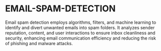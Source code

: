 # EMAIL-SPAM-DETECTION
Email spam detection employs algorithms, filters, and machine learning to identify and divert unwanted emails into spam folders. It analyzes sender reputation, content, and user interactions to ensure inbox cleanliness and security, enhancing email communication efficiency and reducing the risk of phishing and malware attacks.

